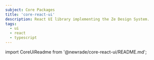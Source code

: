 ```yaml
---
subject: Core Packages
title: 'core-react-ui'
description: React UI library implementing the Ze Design System.
tags:
  - ui
  - react
  - typescript
---
```


<DocHeader props={props}/>

<!-- CODE IMPORTS -->

<!-- prettier-ignore -->
import CoreUiReadme from '@newrade/core-react-ui/README.md';

<!-- END CODE IMPORTS -->

<CoreUiReadme/>

